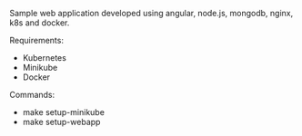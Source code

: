 Sample web application developed using angular, node.js, mongodb, nginx, k8s and docker.

Requirements:
- Kubernetes
- Minikube
- Docker

Commands:
- make setup-minikube
- make setup-webapp